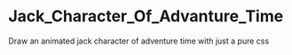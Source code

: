 # Jack_Character_Of_Advanture_Time
Draw an animated jack character of adventure time with just a pure css
